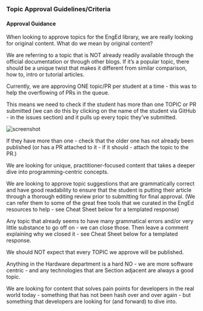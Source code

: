 ### Topic Approval Guidelines/Criteria
#### Approval Guidance
When looking to approve topics for the EngEd library, we are really looking for original content. What do we mean by original content? 

We are referring to a topic that is NOT already readily available through the official documentation or through other blogs. If it’s a popular topic, there should be a unique twist that makes it different from similar comparison, how to, intro or tutorial articles.

Currently, we are approving ONE topic/PR per student at a time - this was to help the overflowing of PRs in the queue. 

This means we need to check if the student has more than one TOPIC or PR submitted (we can do this by clicking on the name of the student via GitHub - in the issues section) and it pulls up every topic they’ve submitted. 

![screenshot](/images/approvals.png)

If they have more than one - check that the older one has not already been published (or has a PR attached to it - if it should - attach the topic to the PR.)

We are looking for unique, practitioner-focused content that takes a deeper dive into programming-centric concepts. 

We are looking to approve topic suggestions that are grammatically correct and have good readability to ensure that the student is putting their article through a thorough editing review prior to submitting for final approval. (We can refer them to some of the great free tools that we curated in the EngEd resources to help - see Cheat Sheet below for a templated response)

Any topic that already seems to have many grammatical errors and/or very little substance to go off on - we can close those. Then leave a comment explaining why we closed it - see Cheat Sheet below for a templated response.

We should NOT expect that every TOPIC we approve will be published. 

Anything in the Hardware department is a hard NO - we are more software centric - and any technologies that are Section adjacent are always a good topic. 

We are looking for content that solves pain points for developers in the real world today - something that has not been hash over and over again - but something that developers are looking for (and forward) to dive into.